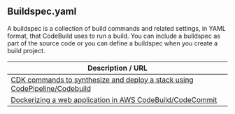 ## Buildspec.yaml

A buildspec is a collection of build commands and related settings, in YAML format, that CodeBuild uses to run a build. You can include a buildspec as part of the source code or you can define a buildspec when you create a build project.

| Description / URL                                                                                                                         |
| ----------------------------------------------------------------------------------------------------------------------------------------- |
| [CDK commands to synthesize and deploy a stack using CodePipeline/Codebuild](https://github.com/kaisewhite/AWS/blob/master/Buildspec/CDK) |
| [Dockerizing a web application in AWS CodeBuild/CodeCommit](https://github.com/kaisewhite/AWS/blob/master/Buildspec/DockerECR)            |
